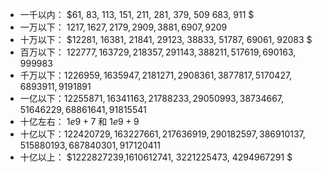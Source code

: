 + 一千以内：
  $61,             83,      113,      151,      211,      281,      379,      509      683,  911 $
+ 一万以下：
  $1217,     1627,     2179,     2909,     3881,    6907,          9209$ 
+ 十万以下：
  $12281,    16381,    21841,    29123,    38833,    51787,   69061,        92083     $
+ 百万以下：
  $122777,   163729,   218357,   291143,   388211,   517619,     690163,     999983$
+ 千万以下：$1226959,  1635947,  2181271,  2908361,  3877817,  5170427, 6893911,      9191891$
+ 一亿以下：$12255871, 16341163, 21788233, 29050993, 38734667, 51646229,68861641,  91815541$
+ 十亿左右：
  $1e9+7$ 和 $1e9+9$
+ 十亿以下：$122420729,163227661,217636919,290182597,386910137,515880193,687840301,917120411$
+ 十亿以上：
  $1222827239,1610612741, 3221225473, 4294967291         $                                         

